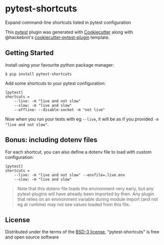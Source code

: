 # pytest-shortcuts

Expand command-line shortcuts listed in pytest configuration

This [pytest](https://github.com/pytest-dev/pytest) plugin was generated with [Cookiecutter](https://github.com/audreyr/cookiecutter) along with @hackebrot's [cookiecutter-pytest-plugin](https://github.com/pytest-dev/cookiecutter-pytest-plugin) template.

## Getting Started

Install using your favourite python package manager:

```no-highlight
$ pip install pytest-shortcuts
```

Add some shortcuts to your pytest configuration:

```no-highlight
[pytest]
shortcuts =
    --live: -m "live and not slow"
    --slow: -m "live and slow"
    --offline: --disable-socket -m "not live"
```

Now when you run your tests with eg `--live`, it will be as if you provided `-m "live and not slow"`.


## Bonus: including dotenv files

For each shortcut, you can also define a dotenv file to load with custom configuration:

```no-highlight
[pytest]
shortcuts =
    --live: -m "live and not slow" --envfile=.live.env
    --slow: -m "live and slow"
```

> Note that this dotenv file loads the environment very early, but any pytest-plugins
> will have already been imported by then. Any plugin that relies on an environment
> variable during module import (and not eg at runtime) may not see values loaded from
> this file.


## License

Distributed under the terms of the [BSD-3 license](http://opensource.org/licenses/BSD-3-Clause), "pytest-shortcuts" is free and open source software


  [Cookiecutter]: https://github.com/audreyr/cookiecutter
  [@hackebrot]: https://github.com/hackebrot
  [MIT]: http://opensource.org/licenses/MIT
  [BSD-3]: http://opensource.org/licenses/BSD-3-Clause
  [GNU GPL v3.0]: http://www.gnu.org/licenses/gpl-3.0.txt
  [Apache Software License 2.0]: http://www.apache.org/licenses/LICENSE-2.0
  [cookiecutter-pytest-plugin]: https://github.com/pytest-dev/cookiecutter-pytest-plugin
  [file an issue]: https://github.com/willhardy/pytest-shortcuts/issues
  [pytest]: https://github.com/pytest-dev/pytest
  [tox]: https://tox.readthedocs.io/en/latest/
  [pip]: https://pypi.org/project/pip/
  [PyPI]: https://pypi.org/project
